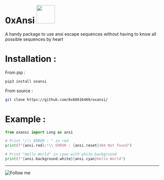 # 0xAnsi  <img width="60px" src="https://media.giphy.com/media/WUlplcMpOCEmTGBtBW/giphy.gif">

A handy package to use ansi escape sequences without having to know all possible sequences by heart

# Installation :

From pip :

```bash
pip3 install oxansi
```

From source :

```bash
git clone https://github.com/0x68616469/oxansi/
```

# Example :

```python
from oxansi import Long as ansi

# Print "/!\ ERROR : " in red
print(f"{ansi.red}/!\\ ERROR : {ansi.reset}404 Not found")

# Print "Hello World" in cyan with white background
print(f"{ansi.background.white}{ansi.cyan}Hello World")
```

<hr>

![Follow me](https://img.shields.io/badge/-Follow%20Me-222222?logo=twitter&logoColor=black&color=272838&labelColor=C09891&style=for-the-badge&logoWidth=30&link=https://twitter.com/0x68616469)

